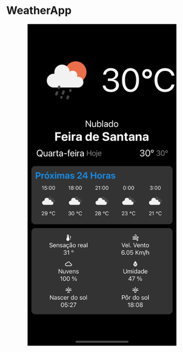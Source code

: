 # WeatherApp

<div align="center">
<img src="https://github.com/lucas-linard/assets/blob/main/WhatsTheWeatherScreen.png" width="393px" heigth="852" />
</div>
